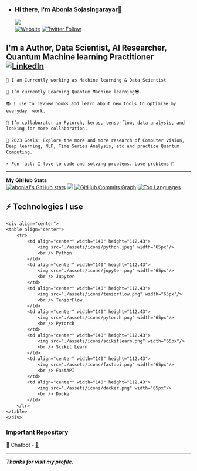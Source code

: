 

- ### Hi there, I'm Abonia Sojasingarayar👋
  ![](https://komarev.com/ghpvc/?username=abonia1&color=green)  
  [![Website](https://img.shields.io/website?label=abonia1&style=for-the-badge&url=https%3A%2F%2Fcodestackr.com)](https://www.linkedin.com/in/aboniasojasingarayar/)
  [![Twitter Follow](https://img.shields.io/twitter/follow/AboniaJesse?color=1DA1F2&logo=twitter&style=for-the-badge)](https://twitter.com/AboniaJesse)

## I'm a Author,  Data Scientist, AI Researcher, Quantum Machine learning Practitioner  [![LinkedIn](https://img.shields.io/badge/linkedin-%230077B5.svg?style=for-the-badge&logo=linkedin&logoColor=white)](https://www.linkedin.com/in/abonia1/)

    🔭 I am Currently working as Machine learning & Data Scientist 

    🌱 I’m currently Learning Quantum Machine learning😎.

    📚 I use to review books and learn about new tools to optimize my everyday  work.

    👯 I’m collaborator in Pytorch, keras, tensorflow, data analysis, and looking for more collaboration.

    🥅 2023 Goals: Explore the more and more research of Computer vision, Deep learning, NLP, Time Series Analysis, etc and practice Quantum Computing.

    ⚡ Fun fact: I love to code and solving problems. Love problems 💪

 ---
  <div>
  <b>My GitHub Stats</b><br />
    <a href="http://www.github.com/abonia1"><img src="https://github-readme-stats.vercel.app/api?username=abonia1&show_icons=true&hide=&count_private=true&title_color=0891b2&text_color=ffffff&icon_color=0891b2&bg_color=1c1917&hide_border=true&show_icons=true" alt="abonia1's GitHub stats" /></a>
    <a href="http://www.github.com/abonia1"><img src="https://github-readme-streak-stats.herokuapp.com/?user=abonia1&stroke=ffffff&background=1c1917&ring=0891b2&fire=0891b2&currStreakNum=ffffff&currStreakLabel=0891b2&sideNums=ffffff&sideLabels=ffffff&dates=ffffff&hide_border=true" /></a>
    <a href="http://www.github.com/abonia1"><img src="https://activity-graph.herokuapp.com/graph?username=abonia1&bg_color=1c1917&color=ffffff&line=0891b2&point=ffffff&area_color=1c1917&area=true&hide_border=true&custom_title=GitHub%20Commits%20Graph" alt="GitHub Commits Graph" /></a>
    <a href="https://github.com/abonia1" align="left"><img src="https://github-readme-stats.vercel.app/api/top-langs/?username=abonia1&langs_count=10&title_color=0891b2&text_color=ffffff&icon_color=0891b2&bg_color=1c1917&hide_border=true&locale=en&custom_title=Top%20%Languages" alt="Top Languages" /></a>
  </div>
  
   ## ⚡ Technologies I use 
    <div align="center">
    <table align="center">
        <tr>
            <td align="center" width="140" height="112.43">
                <img src="./assets/icons/python.jpeg" width="65px"/>
                <br /> Python
            </td>
            <td align="center" width="140" height="112.43">
                <img src="./assets/icons/jupyter.png" width="65px"/>
                <br /> Jupyter
            </td>
            <td align="center" width="140" height="112.43">
                <img src="./assets/icons/tensorflow.png" width="65px"/>
                <br /> TensorFlow
            </td>
            <td align="center" width="140" height="112.43">
                <img src="./assets/icons/pytorch.png" width="65px"/>
                <br /> Pytorch
            </td>
            <td align="center" width="140" height="112.43">
                <img src="./assets/icons/scikitlearn.png" width="65px"/>
                <br /> Scikit Learn
            </td>
            <td align="center" width="140" height="112.43">
                <img src="./assets/icons/fastapi.png" width="65px"/>
                <br /> FastAPI
            </td>
            <td align="center" width="140" height="112.43">
                <img src="./assets/icons/docker.png" width="65px"/>
                <br /> Docker
            </td>
        </tr>
    </table>
    </div>
  

### Important Repository

💾 Chatbot - [🔗](https://github.com/Abonia1/Seq2Seq-Chatbot)

---

***Thanks for visit my profile.***